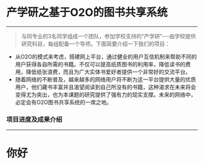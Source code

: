 # 产学研之基于O2O的图书共享系统
----------

> 与同专业的3名同学组成一个团队，参加学校支持的“产学研”---由学校提供研究科目，每组配备一个导师。下面简要介绍一下我们的项目：
-   从O2O的模式来考虑，搭建网上平台，通过健全的用户互信机制来帮助不同的用户获得各自所需的书籍。不仅可以提高纸质图书的利用率，降低读书的费用，降低纸张浪费，而且为广大实体书爱好者提供一个非常好的交流平台。
-   随着网络的不断普及，越来越多的网络用户将不断为这一平台提供大量的优质用户，他们藏书丰富并且渴望阅读到自己所没有的书籍，这种渴求在未来将会变得尤为突出，也为本课题的研究提供了强有力的现实支撑。未来的网络中，必定会有O2O图书共享系统的一席之地。

### 项目进度及成果介绍
----------
# 你好



